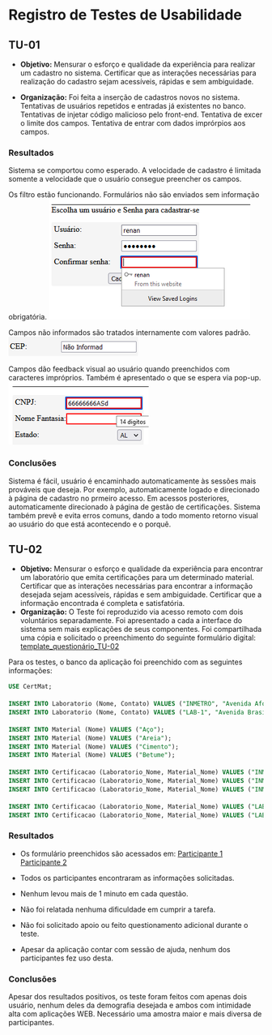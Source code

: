 # Registro de Testes de Usabilidade

## TU-01

* **Objetivo:** Mensurar o esforço e qualidade da experiência para realizar um cadastro no sistema. Certificar que as interações necessárias para realização do cadastro sejam acessíveis, rápidas e sem ambiguidade.

* **Organização:** Foi feita a inserção de cadastros novos no sistema. Tentativas de usuários repetidos e entradas já existentes no banco. Tentativas de injetar código malicioso pelo front-end. Tentativa de excer o limite dos campos. Tentativa de entrar com dados imprórpios aos campos.

### Resultados

Sistema se comportou como esperado. A velocidade de cadastro é limitada somente a velocidade que o usuário consegue preencher os campos.

Os filtro estão funcionando. Formulários não são enviados sem informação obrigatória. 
![campo alarmando](img/teste_tu01-01.PNG)

Campos não informados são tratados internamente com valores padrão.
![valor padrão](img/teste_tu01-02.PNG)

Campos dão feedback visual ao usuário quando preenchidos com caracteres impróprios. Também é apresentado o que se espera via pop-up.
![valor padrão](img/teste_tu01-03.PNG)

### Conclusões
Sistema é fácil, usuário é encaminhado automaticamente às sessões mais prováveis que deseja. Por exemplo, automaticamente logado e direcionado à página de cadastro no prmeiro acesso. Em acessos posteriores, automaticamente direcionado à página de gestão de certificações. Sistema também prevê e evita erros comuns, dando a todo momento retorno visual ao usuário do que está acontecendo e o porquê. 

## TU-02

* **Objetivo:** Mensurar o esforço e qualidade da experiência para encontrar um laboratório que emita certificações para um determinado material. Certificar que as interações necessárias para encontrar a informação desejada sejam acessíveis, rápidas e sem ambiguidade. Certificar que a informação encontrada é completa e satisfatória.
* **Organização:** O Teste foi reproduzido via acesso remoto com dois voluntários separadamente. Foi apresentado a cada a interface do sistema sem mais explicações de seus componentes. Foi compartilhada uma cópia e solicitado o preenchimento do seguinte formulário digital: [template_questionário_TU-02](forms/template_questionário_TU-02.pdf)  

Para os testes, o banco da aplicação foi preenchido com as seguintes informações:

```sql
USE CertMat;

INSERT INTO Laboratorio (Nome, Contato) VALUES ("INMETRO", "Avenida Afonso Pena, Nº 666, Belo Horizonte, MG, CEP: 34800-000");
INSERT INTO Laboratorio (Nome, Contato) VALUES ("LAB-1", "Avenida Brasil, Nº 420, Outro Amarelo, TU, CEP: 10000-000");

INSERT INTO Material (Nome) VALUES ("Aço");
INSERT INTO Material (Nome) VALUES ("Areia");
INSERT INTO Material (Nome) VALUES ("Cimento");
INSERT INTO Material (Nome) VALUES ("Betume");

INSERT INTO Certificacao (Laboratorio_Nome, Material_Nome) VALUES ("INMETRO", "Aço");
INSERT INTO Certificacao (Laboratorio_Nome, Material_Nome) VALUES ("INMETRO", "Areia");
INSERT INTO Certificacao (Laboratorio_Nome, Material_Nome) VALUES ("INMETRO", "Cimento");

INSERT INTO Certificacao (Laboratorio_Nome, Material_Nome) VALUES ("LAB-1", "Aço");
INSERT INTO Certificacao (Laboratorio_Nome, Material_Nome) VALUES ("LAB-1", "Betume");
```

### Resultados

* Os formulário preenchidos são acessados em:
 [Participante 1](forms/Rodolfo_questionário_TU-02.pdf)
 [Participante 2](forms/Guilherme_questionário_TU-02.pdf)

* Todos os participantes encontraram as informações solicitadas.
* Nenhum levou mais de 1 minuto em cada questão.
* Não foi relatada nenhuma dificuldade em cumprir a tarefa.
* Não foi solicitado apoio ou feito questionamento adicional durante o teste.
* Apesar da aplicação contar com sessão de ajuda, nenhum dos participantes fez uso desta.

### Conclusões

Apesar dos resultados positivos, os teste foram feitos com apenas dois usuário, nenhum deles da demografia desejada e ambos com intimidade alta com aplicações WEB.
Necessário uma amostra maior e mais diversa de participantes.


